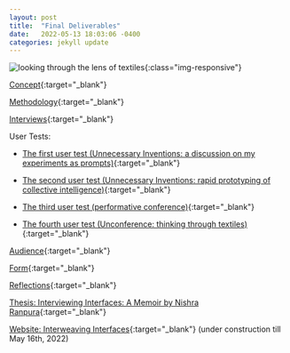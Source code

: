 ```yaml
---
layout: post
title:  "Final Deliverables"
date:   2022-05-13 18:03:06 -0400
categories: jekyll update
---
```


![looking through the lens of textiles](/thesis-studio/assets/lens.jpg){:class="img-responsive"}


[Concept](https://nishra-ranpura.github.io/thesis-studio/jekyll/update/2022/03/16/ConceptStatementRevised.html){:target="_blank"}

[Methodology](https://nishra-ranpura.github.io/thesis-studio/jekyll/update/2022/04/13/MethodologyRevised.html){:target="_blank"}

[Interviews](https://nishra-ranpura.github.io/thesis-studio/jekyll/update/2021/10/21/Interviews.html){:target="_blank"}

User Tests:

- [The first user test (Unnecessary Inventions: a discussion on my experiments as prompts)](https://nishra-ranpura.github.io/thesis-studio/jekyll/update/2022/02/11/UserTesting1.html){:target="_blank"}

- [The second user test (Unnecessary Inventions: rapid prototyping of collective intelligence)](https://nishra-ranpura.github.io/thesis-studio/jekyll/update/2022/02/11/UserTesting2.html){:target="_blank"}

- [The third user test (performative conference)](https://nishra-ranpura.github.io/thesis-studio/jekyll/update/2022/04/23/UserTesting3.html){:target="_blank"}

- [The fourth user test (Unconference: thinking through textiles)](https://nishra-ranpura.github.io/thesis-studio/jekyll/update/2022/05/02/UserTesting4.html){:target="_blank"}

[Audience](https://nishra-ranpura.github.io/thesis-studio/jekyll/update/2022/04/14/Audience.html){:target="_blank"}

[Form](https://nishra-ranpura.github.io/thesis-studio/jekyll/update/2022/05/05/Form.html){:target="_blank"}

[Reflections](https://nishra-ranpura.github.io/thesis-studio/jekyll/update/2022/05/10/Reflection.html){:target="_blank"}


[Thesis: Interviewing Interfaces: A Memoir by Nishra Ranpura](/thesis-studio/assets/InterWeavingInterfacesAMemoir.pdf){:target="_blank"}

[Website: Interweaving Interfaces](https://interweavinginterfaces.com){:target="_blank"} (under construction till May 16th, 2022)